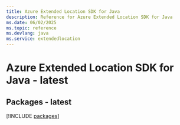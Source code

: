 ```yaml
---
title: Azure Extended Location SDK for Java
description: Reference for Azure Extended Location SDK for Java
ms.date: 06/02/2025
ms.topic: reference
ms.devlang: java
ms.service: extendedlocation
---
```

# Azure Extended Location SDK for Java - latest
## Packages - latest
[!INCLUDE [packages](extended-location-index.md)]